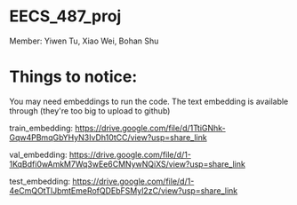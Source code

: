 # EECS_487_proj
Member: Yiwen Tu, Xiao Wei, Bohan Shu

# Things to notice:
You may need embeddings to run the code. The text embedding is available through (they're too big to upload to github)

train_embedding: https://drive.google.com/file/d/1TtiGNhk-Gqw4PBmqGbYHyN3IvDh10tCC/view?usp=share_link

val_embedding: https://drive.google.com/file/d/1-1KqBdfi0wAmkM7Wq3wEe6CMNywNQiXS/view?usp=share_link 

test_embedding: https://drive.google.com/file/d/1-4eCmQOtTlJbmtEmeRofQDEbFSMyl2zC/view?usp=share_link
